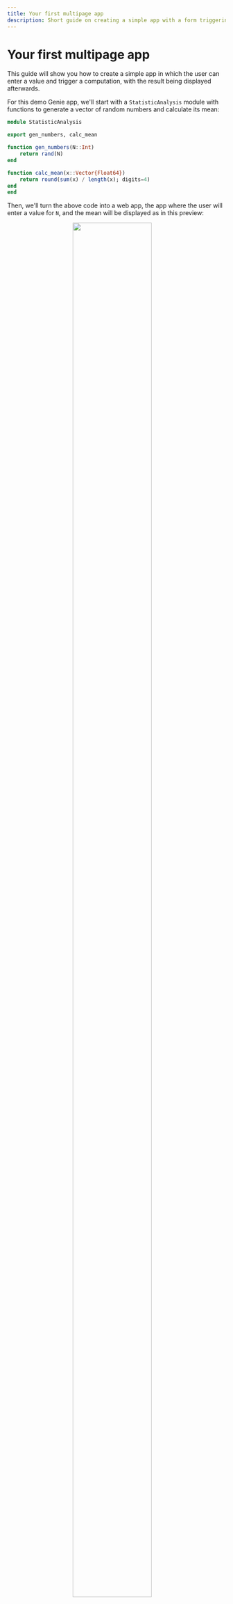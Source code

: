 ```yaml
---
title: Your first multipage app
description: Short guide on creating a simple app with a form triggering some computations.
---
```


# Your first multipage app

This guide will show you how to create a simple app in which the user can enter a value and trigger a computation, with the result being displayed afterwards.

For this demo Genie app, we'll start with a `StatisticAnalysis` module with functions to generate a vector of random numbers and calculate its mean:


```julia [StatisticAnalysis.jl]
module StatisticAnalysis

export gen_numbers, calc_mean

function gen_numbers(N::Int)
    return rand(N)
end

function calc_mean(x::Vector{Float64})
    return round(sum(x) / length(x); digits=4)
end
end

```

Then, we'll turn the above code into a web app, the app where the user will enter a value for `N`, and the mean will be displayed as in this preview:

<img class="border-gray-300 border-2" style="display:block;width:90%;max-width:40%;margin-left:auto;margin-right:auto" src="/assets/guides/first-genie-app/preview.gif">

Moreover, we'll add a reactive page where the analysis is triggered when the user types a value in the text field:

<img class="border-gray-300 border-2" style="display:block;width:90%;max-width:40%;margin-left:auto;margin-right:auto" src="/assets/guides/first-genie-app/reactive.gif">

### Running the app

Start with an empty project folder and create a `lib/` folder in it. Then, place the `StatisticAnalysis.jl` file inside `lib/`. The contents of this folder will be automatically loaded into the `Main` module when the app is run.

Next, create a file `app.jl`, which will be the entry point to the app, with the following content:

```julia
module App
using GenieFramework
using Main.StatisticAnalysis
@genietools

end
```
The `GenieFramework` package includes everything you'll need to build the web app, and the `@genietools` macro enables features such as logging and hot code reloading. 


This is what the file structure should look like so far:

```
.
├── app.jl
└── lib/
    └── StatisticAnalysis.jl
```

To launch the app, start a Julia REPL with `julia --project` in the project folder and run

```julia
using GenieFramework; Genie.loadapp(); up()
```

This will start a server on port `8000` and you can access the app at http://localhost:8000. To stop the server, execute `down()` in the REPL.

Now that you've set up the computational code and the app is running, it's time to add the pages to trigger the analysis and display the results.


### Welcome page

Let's start with a simple index page at the root `/` path with a link to the number input form. You can create it with a route, which takes a as an argument an action function that returns the content of the page:


```julia [app.jl] {6-9}
module App
using GenieFramework
using Main.StatisticAnalysis

route("/") do
    [ h4("Welcome to the number analysis module"),
      a("Numbers form", href="/form") ]
end

end

```

The `h4` and `a` functions come from Genie's low-code UI API, in which each function generates the corresponding HTML element. This allows you to implement pages in pure Julia. When you run the app, you should see the page at `http://localhost:8000`.

### Number input form page

The second page will have a form with an input field to introduce the length of the vector of random numbers, with a submit button to send the information to the server. For this page, create a route `/form` the following content in its action function:

```julia [app.jl]
route("/form") do
    Html.form(action = "/result", method="POST", [
        input(type="number", name="N", placeholder="Enter vector length")
        input(type="submit", value="Send")
    ])
end
```
The `action` parameter in the `form` element specifies the path to which the form data will be sent, and `method` specifies the HTTP method. We'll use `POST` to send the data enclosed in the body of the HTTP request. An alternative would be `GET`, with the data being appended to the URL as `/result?N=[value]`.

Inside the form, the `number` type input will show as an input box, whereas the `submit` type input will appear as the button that submits the form. 

### Results page

When the form is submitted, a `POST` request will be sent to the `/result` path, where the analysis will be performed with the form data. For the results page, define a route implementing the processing as

```julia [app.jl]
using GenieFramework.Genie.Requests: postpayload
route("/result", method=POST) do
    N = parse(Int, postpayload(:N))
    x = gen_numbers(N)
    m = calc_mean(x)
    p("The mean of $N random numbers is: $m", style="font-size:20px")
end

```
The `postpayload` call from the `Requests` module extracts the value of `N` from the header of the `POST` request submitted by the form. Then, the analysis is performed and a response with the result is rendered. The usual Julia string interpolation syntax is used to display the value of `N` and `m`.

### Reactive form page

In some applications like dashboards, you might want to update parts of the UI when the user interacts with a component. When these updates happen without a page reload, this is known as reactivity. Genie Framework provides an elegant API to implement reactive APPs with two-way instant synchronization between the backend and the page. To introduce it, we'll reimplement the number analysis form.

Create a new module `ReactiveForm.jl` with the following content:

```julia [ReactiveForm.jl]
module ReactiveForm
using GenieFramework
using .Main.App.StatisticAnalysis
@genietools

@app begin
    @in N = 0
    @out m = 0.0
    @onchange N begin
        m = calc_mean(gen_numbers(N))
    end
end

function ui()
    cell([
        textfield("How many numbers?", :N),
        p("The average of {{N}} random numbers is {{m}}"),
    ])
end

@page("/reactive", ui)
end

```
Then, include the module in `app.jl` by appending `include("ReactiveForm.jl")` to the end of the file as

```julia
module App
using GenieFramework
using Main.StatisticAnalysis

# . . .

include("Reactiveform.jl")
```
In the flow implemented by `ReactiveForm.jl`, when the user types a number in the text field a reactive variable `N` is updated with the new value. This update triggers a handler that recalculates the mean and stores it in a reactive variable `m`, whose value will be automatically sent to the UI. As you can see in the gif below, all of this happens without a page reload.

<img class="border-gray-300 border-2" style="display:block;width:90%;max-width:40%;margin-left:auto;margin-right:auto" src="/assets/guides/first-genie-app/reactive.gif">

Now, let's break down the code into its parts:

1. **Imports**: besides importing `GenieFramework` we also import the data analysis code from `StatisticAnalysis`. This code could also have been defined in the module itself.
2. **Reactive code**: the block delimited by the `@app` macro implements the reactive code, which controls the app's interaction with the user.
3. **Reactive variables**: the variables tagged with `@in` and `@out` monitor their own value so that when it changes, the changes are automatically propagated to the UI. The `@in` macro specifies a variable that can be modified from the UI, whereas `@out` defines a read-only variable only modifiable from the Julia code.

```julia
    @in N = 0
    @out m = 0.0
```

4. **Reactive handler**: the `@onchange` macro defines a handler that is executed when the value of the tagged variable changes.
```julia
    @onchange N begin
        m = calc_mean(gen_numbers(N))
    end
```
5. **UI function**: as seen previously, the UI is implemented in a `ui` function with the low-code API. The `textfield` is bound to the `N` variable, which will store the component's state. Moreover, the `{{}}` syntax is used to display a reactive variable's value in a page.
```julia
function ui()
    cell([
        textfield("How many numbers?", :N),
        p("The average of {{N}} random numbers is {{m}}"),
    ])
end
```
6. **Route**: the `@page` macro defines a route that will render the specified `ui` function.
```julia
@page("/reactive", ui)
```

And this is it, you've implemented your first Genie app! If you'd like to go further, check out the guides on [Adding dynamic pages](/guides/adding-dynamic-pages), [Adding reactive pages](/guides/adding-dynamic-pages) or [Deploying Genie apps](/guides/deploying-genie-apps).

